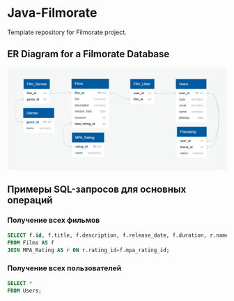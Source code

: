 # Java-Filmorate

Template repository for Filmorate project.

## ER Diagram for a Filmorate Database

![image](https://github.com/adsbvb/java-filmorate/blob/add-database-erd/ER%20Diagram.png)

## Примеры SQL-запросов для основных операций

### Получение всех фильмов
```sql 
SELECT f.id, f.title, f.description, f.release_date, f.duration, r.name 
FROM Films AS f
JOIN MPA_Rating AS r ON r.rating_id=f.mpa_rating_id;
```  

### Получение всех пользователей
```sql
SELECT *
FROM Users;
```
